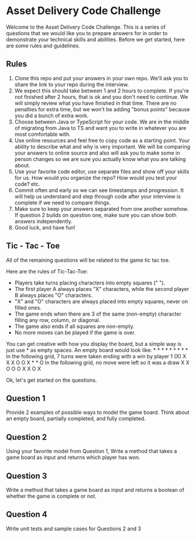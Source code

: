 # Asset Delivery Code Challenge

Welcome to the Asset Delivery Code Challenge. This is a series of questions that we would like you to prepare answers for in order to demonstrate your technical skills and abilities. Before we get started, here are some rules and guidelines.

## Rules

1. Clone this repo and put your answers in your own repo. We'll ask you to share the link to your repo during the interview.
2. We expect this should take between 1 and 2 hours to complete. If you're not finished after 2 hours, that is ok and you don't need to continue. We will simply review what you have finished in that time. There are no penalties for extra time, but we won't be adding "bonus points" because you did a bunch of extra work.
3. Choose between Java or TypeScript for your code. We are in the middle of migrating from Java to TS and want you to write in whatever you are most comfortable with.
4. Use online resources and feel free to copy code as a starting point. Your ability to describe what and why is very important. We will be comparing your answers to online source and also will ask you to make some in person changes so we are sure you actually know what you are talking about.
5. Use your favorite code editor, use separate files and show off your skills for us. How would you organize the repo? How would you test your code? etc.
6. Commit often and early so we can see timestamps and progression. It will help us understand and step through code after your interview is complete if we need to compare things.
7. Make sure to keep your answers separated from one another somehow. If question 2 builds on question one, make sure you can show both answers independently.
8. Good luck, and have fun!

## Tic - Tac - Toe

All of the remaining questions will be related to the game tic tac toe.

Here are the rules of Tic-Tac-Toe:

* Players take turns placing characters into empty squares (" ").
* The first player A always places "X" characters, while the second player B always places "O" characters.
* "X" and "O" characters are always placed into empty squares, never on filled ones.
* The game ends when there are 3 of the same (non-empty) character filling any row, column, or diagonal.
* The game also ends if all squares are non-empty.
* No more moves can be played if the game is over.

You can get creative with how you display the board, but a simple way is just use * as empty spaces.
An empty board would look like:
    * * *
    * * *
    * * *
In the following grid, 7 turns were taken ending with a win by player 1 (X)
    X X X
    O O X
    * * O
In the following grid, no move were left so it was a draw
    X X O
    O O X
    X O X

Ok, let's get started on the questions.

## Question 1
Provide 2 examples of possible ways to model the game board. Think about an empty board, partially completed, and fully completed.

## Question 2
Using your favorite model from Question 1, Write a method that takes a game board as input and returns which player has won.

## Question 3
Write a method that takes a game board as input and returns a boolean of whether the game is complete or not.

## Question 4
Write unit tests and sample cases for Questions 2 and 3

